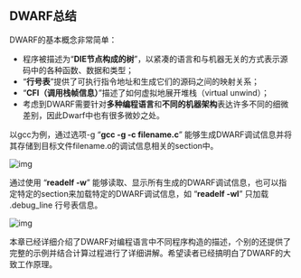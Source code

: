 ## DWARF总结 

DWARF的基本概念非常简单： 

- 程序被描述为“**DIE节点构成的树**”，以紧凑的语言和与机器无关的方式表示源码中的各种函数、数据和类型；
- “**行号表**”提供了可执行指令地址和生成它们的源码之间的映射关系；
- “**CFI（调用栈帧信息）**”描述了如何虚拟地展开堆栈（virtual unwind）；
- 考虑到DWARF需要针对**多种编程语言**和**不同的机器架构**表达许多不同的细微差别，因此Dwarf中也有很多微妙之处。

以gcc为例，通过选项-g “**gcc -g -c filename.c**” 能够生成DWARF调试信息并将其存储到目标文件filename.o的调试信息相关的section中。

![img](assets/clip_image012.png)

通过使用 “**readelf -w**” 能够读取、显示所有生成的DWARF调试信息，也可以指定特定的section来加载特定的DWARF调试信息，如 “**readelf -wl**” 只加载 .debug_line 行号表信息。

![img](assets/clip_image013.png)

本章已经详细介绍了DWARF对编程语言中不同程序构造的描述，个别的还提供了完整的示例并结合计算过程进行了详细讲解。希望读者已经搞明白了DWARF的大致工作原理。
